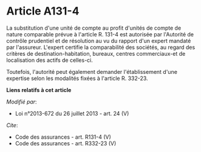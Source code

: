 # Article A131-4

La substitution d'une unité de compte au profit d'unités de compte de nature comparable prévue à l'article R. 131-4 est
autorisée par l'Autorité de contrôle prudentiel et de résolution au vu du rapport d'un expert mandaté par l'assureur.
L'expert certifie la comparabilité des sociétés, au regard des critères de destination-habitation, bureaux, centres
commerciaux-et de localisation des actifs de celles-ci. 

Toutefois, l'autorité peut également demander l'établissement d'une expertise selon les modalités fixées à l'article R.
332-23.

**Liens relatifs à cet article**

_Modifié par_:

  - Loi n°2013-672 du 26 juillet 2013 - art. 24 (V)

_Cite_:

  - Code des assurances - art. R131-4 (V)
  - Code des assurances - art. R332-23 (V)
